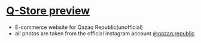 # [Q-Store preview](https://xant1.github.io/E-commerce-website/)
- E-commerce website for Qazaq Republic(unofficial)
- all photos are taken from the official instagram account <a href="https://www.instagram.com/qazaq.republic/">@qazaq.republic</a>
